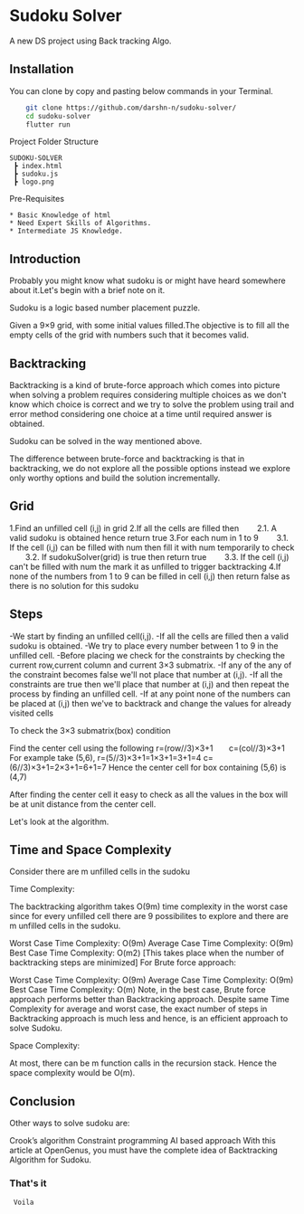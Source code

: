 # Sudoku Solver

A new DS project using Back tracking Algo.

## Installation

You can clone by copy and pasting below commands in your Terminal.

```bash
    git clone https://github.com/darshn-n/sudoku-solver/
    cd sudoku-solver
    flutter run
```

Project Folder Structure

```
SUDOKU-SOLVER
 ┣ index.html
 ┣ sudoku.js
 ┣ logo.png
```

Pre-Requisites

```
* Basic Knowledge of html
* Need Expert Skills of Algorithms.
* Intermediate JS Knowledge.
```

## Introduction

Probably you might know what sudoku is or might have heard somewhere about it.Let's begin with a brief note on it.

Sudoku is a logic based number placement puzzle.

Given a 9×9 grid, with some initial values filled.The objective is to fill all the empty cells of the grid with numbers such that it becomes valid.

## Backtracking

Backtracking is a kind of brute-force approach which comes into picture when solving a problem requires considering multiple choices as we don't know which choice is correct and we try to solve the problem using trail and error method considering one choice at a time until required answer is obtained.

Sudoku can be solved in the way mentioned above.

The difference between brute-force and backtracking is that in backtracking, we do not explore all the possible options instead we explore only worthy options and build the solution incrementally.

## Grid

1.Find an unfilled cell (i,j) in grid
2.If all the cells are filled then
  2.1. A valid sudoku is obtained hence return true
3.For each num in 1 to 9
  3.1. If the cell (i,j) can be filled with num then fill it with num temporarily to check
  3.2. If sudokuSolver(grid) is true then return true
  3.3. If the cell (i,j) can't be filled with num the mark it as unfilled to trigger backtracking
4.If none of the numbers from 1 to 9 can be filled in cell (i,j) then return false as there is no solution for this sudoku

## Steps

-We start by finding an unfilled cell(i,j).
-If all the cells are filled then a valid sudoku is obtained.
-We try to place every number between 1 to 9 in the unfilled cell.
-Before placing we check for the constraints by checking the current row,current column and current 3×3 submatrix.
-If any of the any of the constraint becomes false we'll not place that number at (i,j).
-If all the constraints are true then we'll place that number at (i,j) and then repeat the process by finding an unfilled cell.
-If at any point none of the numbers can be placed at (i,j) then we've to backtrack and change the values for already visited cells

To check the 3×3 submatrix(box) condition

Find the center cell using the following
r=(row//3)×3+1  c=(col//3)×3+1
For example take (5,6),
r=(5//3)×3+1=1×3+1=3+1=4
c=(6//3)×3+1=2×3+1=6+1=7
Hence the center cell for box containing (5,6) is (4,7)

After finding the center cell it easy to check as all the values in the box will be at unit distance from the center cell.

Let's look at the algorithm.

## Time and Space Complexity

Consider there are m unfilled cells in the sudoku

Time Complexity:

The backtracking algorithm takes O(9m) time complexity in the worst case since for every unfilled cell there are 9 possibilites to explore and there are m unfilled cells in the sudoku.

Worst Case Time Complexity: O(9m)
Average Case Time Complexity: O(9m)
Best Case Time Complexity: O(m2) [This takes place when the number of backtracking steps are minimized]
For Brute force approach:

Worst Case Time Complexity: O(9m)
Average Case Time Complexity: O(9m)
Best Case Time Complexity: O(m)
Note, in the best case, Brute force approach performs better than Backtracking approach. Despite same Time Complexity for average and worst case, the exact number of steps in Backtracking approach is much less and hence, is an efficient approach to solve Sudoku.

Space Complexity:

At most, there can be m function calls in the recursion stack. Hence the space complexity would be O(m).

## Conclusion

Other ways to solve sudoku are:

Crook’s algorithm
Constraint programming
AI based approach
With this article at OpenGenus, you must have the complete idea of Backtracking Algorithm for Sudoku.

### That's it

```
 Voila
```
